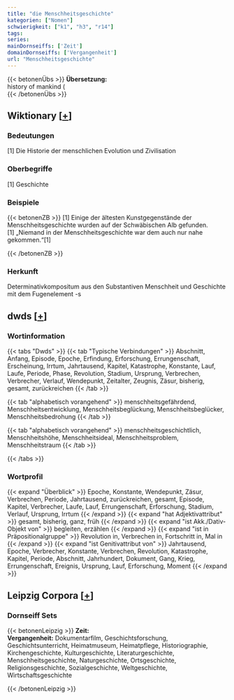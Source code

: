 ```yaml
---
title: "die Menschheitsgeschichte"
kategorien: ["Nomen"]
schwierigkeit: ["k1", "h3", "r14"]
tags:
series:
mainDornseiffs: ['Zeit']
domainDornseiffs: ['Vergangenheit']
url: "Menschheitsgeschichte"
---
```


{{< betonenÜbs >}}
**Übersetzung:**  
history of mankind (  
{{< /betonenÜbs >}}

## Wiktionary [[+](https://de.wiktionary.org/wiki/Menschheitsgeschichte)]

### Bedeutungen
[1] Die Historie der menschlichen Evolution und Zivilisation  

### Oberbegriffe
[1] Geschichte  

### Beispiele
{{< betonenZB >}}
[1] Einige der ältesten Kunstgegenstände der Menschheitsgeschichte wurden auf der Schwäbischen Alb gefunden.  
[1] „Niemand in der Menschheitsgeschichte war dem auch nur nahe gekommen.“[1]  

{{< /betonenZB >}}
### Herkunft
Determinativkompositum aus den Substantiven Menschheit und Geschichte mit dem Fugenelement -s  



## dwds [[+](https://www.dwds.de/wb/Menschheitsgeschichte)]

### Wortinformation
{{< tabs "Dwds" >}}
{{< tab "Typische Verbindungen" >}}
Abschnitt, Anfang, Episode, Epoche, Erfindung, Erforschung, Errungenschaft, Erscheinung, Irrtum, Jahrtausend, Kapitel, Katastrophe, Konstante, Lauf, Laufe, Periode, Phase, Revolution, Stadium, Ursprung, Verbrechen, Verbrecher, Verlauf, Wendepunkt, Zeitalter, Zeugnis, Zäsur, bisherig, gesamt, zurückreichen
{{< /tab >}}

{{< tab "alphabetisch vorangehend" >}}
menschheitsgefährdend, Menschheitsentwicklung, Menschheitsbeglückung, Menschheitsbeglücker, Menschheitsbedrohung
{{< /tab >}}

{{< tab "alphabetisch vorangehend" >}}
menschheitsgeschichtlich, Menschheitshöhe, Menschheitsideal, Menschheitsproblem, Menschheitstraum
{{< /tab >}}

{{< /tabs >}}

### Wortprofil
{{< expand "Überblick" >}} Epoche, Konstante, Wendepunkt, Zäsur, Verbrechen, Periode, Jahrtausend, zurückreichen, gesamt, Episode, Kapitel, Verbrecher, Laufe, Lauf, Errungenschaft, Erforschung, Stadium, Verlauf, Ursprung, Irrtum {{< /expand >}}
{{< expand "hat Adjektivattribut" >}} gesamt, bisherig, ganz, früh {{< /expand >}}
{{< expand "ist Akk./Dativ-Objekt von" >}} begleiten, erzählen {{< /expand >}}
{{< expand "ist in Präpositionalgruppe" >}} Revolution in, Verbrechen in, Fortschritt in, Mal in {{< /expand >}}
{{< expand "ist Genitivattribut von" >}} Jahrtausend, Epoche, Verbrecher, Konstante, Verbrechen, Revolution, Katastrophe, Kapitel, Periode, Abschnitt, Jahrhundert, Dokument, Gang, Krieg, Errungenschaft, Ereignis, Ursprung, Lauf, Erforschung, Moment {{< /expand >}}

## Leipzig Corpora [[+](https://corpora.uni-leipzig.de/en/res?word=Menschheitsgeschichte&corpusId=deu_newscrawl-public_2018)]

### Dornseiff Sets
{{< betonenLeipzig >}}
**Zeit:**  
**Vergangenheit:** Dokumentarfilm, Geschichtsforschung, Geschichtsunterricht, Heimatmuseum, Heimatpflege, Historiographie, Kirchengeschichte, Kulturgeschichte, Literaturgeschichte, Menschheitsgeschichte, Naturgeschichte, Ortsgeschichte, Religionsgeschichte, Sozialgeschichte, Weltgeschichte, Wirtschaftsgeschichte  

{{< /betonenLeipzig >}}
